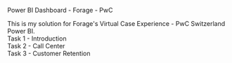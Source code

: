 Power BI Dashboard - Forage - PwC

This is my solution for Forage's Virtual Case Experience - PwC Switzerland Power BI.  
Task 1 - Introduction  
Task 2 - Call Center    
Task 3 - Customer Retention

